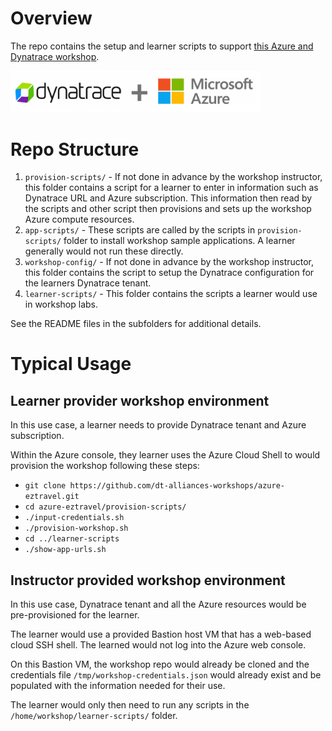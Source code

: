 # Overview

The repo contains the setup and learner scripts to support [this Azure and Dynatrace workshop](http://azure-modernize-workshop.alliances.dynatracelabs.com/).

<img src="dt-azure.png" width="400"/> 

# Repo Structure

1. `provision-scripts/` - If not done in advance by the workshop instructor, this folder contains a script for a learner to enter in information such as Dynatrace URL and Azure subscription. This information then read by the scripts and other script then provisions and sets up the workshop Azure compute resources.
1. `app-scripts/` - These scripts are called by the scripts in `provision-scripts/` folder to install workshop sample applications.  A learner generally would not run these directly. 
1. `workshop-config/` - If not done in advance by the workshop instructor, this folder contains the script to setup the Dynatrace configuration for the learners Dynatrace tenant.
1. `learner-scripts/` - This folder contains the scripts a learner would use in workshop labs.

See the README files in the subfolders for additional details.

# Typical Usage

## Learner provider workshop environment

In this use case, a learner needs to provide Dynatrace tenant and Azure subscription.  

Within the Azure console, they learner uses the Azure Cloud Shell to would provision the workshop following these steps:
* `git clone https://github.com/dt-alliances-workshops/azure-eztravel.git` 
* `cd azure-eztravel/provision-scripts/`
* `./input-credentials.sh`
* `./provision-workshop.sh`
* `cd ../learner-scripts`
* `./show-app-urls.sh`

## Instructor provided workshop environment

In this use case, Dynatrace tenant and all the Azure resources would be pre-provisioned for the learner.

The learner would use a provided Bastion host VM that has a web-based cloud SSH shell. The learned would not log into the Azure web console.

On this Bastion VM, the workshop repo would already be cloned and the credentials file `/tmp/workshop-credentials.json` would already exist and be populated with the information needed for their use. 

The learner would only then need to run any scripts in the `/home/workshop/learner-scripts/` folder.

